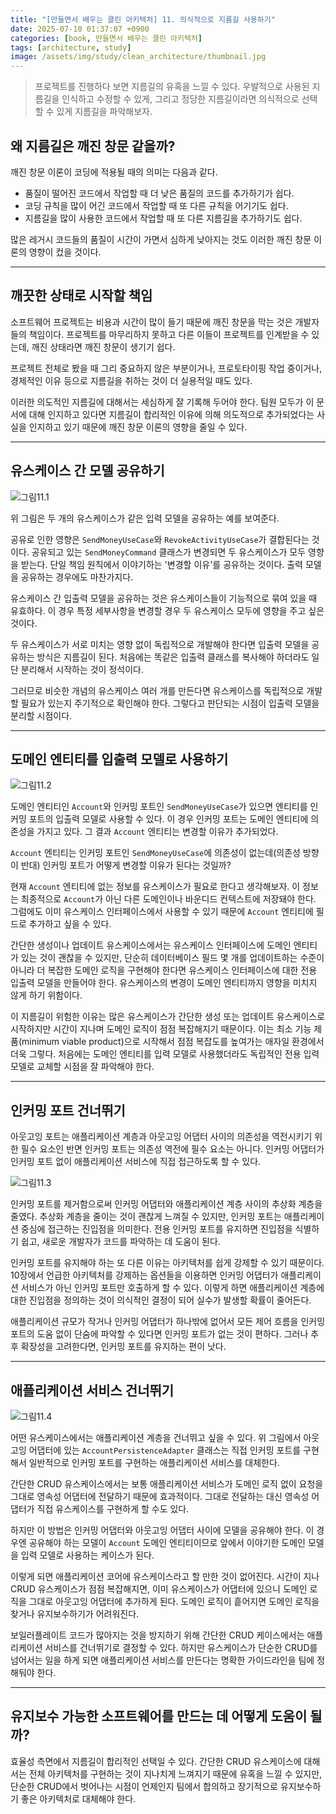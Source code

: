 ```yaml
---
title: "[만들면서 배우는 클린 아키텍처] 11. 의식적으로 지름길 사용하기"
date: 2025-07-10 01:37:07 +0900
categories: [book, 만들면서 배우는 클린 아키텍처]
tags: [architecture, study]
image: /assets/img/study/clean_architecture/thumbnail.jpg
---
```


> 프로젝트를 진행하다 보면 지름길의 유혹을 느낄 수 있다. 우발적으로 사용된 지름길을 인식하고 수정할 수 있게, 그리고 정당한 지름길이라면 의식적으로 선택할 수 있게 지름길을 파악해보자.

## 왜 지름길은 깨진 창문 같을까?
깨진 창문 이론이 코딩에 적용될 때의 의미는 다음과 같다.
- 품질이 떨어진 코드에서 작업할 때 더 낮은 품질의 코드를 추가하기가 쉽다.
- 코딩 규칙을 많이 어긴 코드에서 작업할 때 또 다른 규칙을 어기기도 쉽다.
- 지름길을 많이 사용한 코드에서 작업할 때 또 다른 지름길을 추가하기도 쉽다.

많은 레거시 코드들의 품질이 시간이 가면서 심하게 낮아지는 것도 이러한 깨진 창문 이론의 영향이 컸을 것이다.

---

## 깨끗한 상태로 시작할 책임
소프트웨어 프로젝트는 비용과 시간이 많이 들기 때문에 깨진 창문을 막는 것은 개발자들의 책임이다. 프로젝트를 마무리하지 못하고 다른 이들이 프로젝트를 인계받을 수 있는데, 깨진 상태라면 깨진 창문이 생기기 쉽다.

프로젝트 전체로 봤을 때 그리 중요하지 않은 부분이거나, 프로토타이핑 작업 중이거나, 경제적인 이유 등으로 지름길을 취하는 것이 더 실용적일 때도 있다.

이러한 의도적인 지름길에 대해서는 세심하게 잘 기록해 두어야 한다. 팀원 모두가 이 문서에 대해 인지하고 있다면 지름길이 합리적인 이유에 의해 의도적으로 추가되었다는 사실을 인지하고 있기 때문에 깨진 창문 이론의 영향을 줄일 수 있다.

---

## 유스케이스 간 모델 공유하기
![그림11.1](/assets/img/study/clean_architecture/example_image_11_1.png)

위 그림은 두 개의 유스케이스가 같은 입력 모델을 공유하는 예를 보여준다.

공유로 인한 영향은 `SendMoneyUseCase`와 `RevokeActivityUseCase`가 결합된다는 것이다. 공유되고 있는 `SendMoneyCommand` 클래스가 변경되면 두 유스케이스가 모두 영향을 받는다. 단일 책임 원칙에서 이야기하는 '변경할 이유'를 공유하는 것이다. 출력 모델을 공유하는 경우에도 마찬가지다.

유스케이스 간 입출력 모델을 공유하는 것은 유스케이스들이 기능적으로 묶여 있을 때 유효하다. 이 경우 특정 세부사항을 변경할 경우 두 유스케이스 모두에 영향을 주고 싶은 것이다.

두 유스케이스가 서로 미치는 영향 없이 독립적으로 개발해야 한다면 입출력 모델을 공유하는 방식은 지름길이 된다. 처음에는 똑같은 입출력 클래스를 복사해야 하더라도 일단 분리해서 시작하는 것이 정석이다.

그러므로 비슷한 개념의 유스케이스 여러 개를 만든다면 유스케이스를 독립적으로 개발할 필요가 있는지 주기적으로 확인해야 한다. 그렇다고 판단되는 시점이 입출력 모델을 분리할 시점이다.

---

## 도메인 엔티티를 입출력 모델로 사용하기
![그림11.2](/assets/img/study/clean_architecture/example_image_11_2.png)

도메인 엔티티인 `Account`와 인커밍 포트인 `SendMoneyUseCase`가 있으면 엔티티를 인커밍 포트의 입출력 모델로 사용할 수 있다. 이 경우 인커밍 포트는 도메인 엔티티에 의존성을 가지고 있다. 그 결과 `Account` 엔티티는 변경할 이유가 추가되었다.

`Account` 엔티티는 인커밍 포트인 `SendMoneyUseCase`에 의존성이 없는데(의존성 방향이 반대) 인커밍 포트가 어떻게 변경할 이유가 된다는 것일까?

현재 `Account` 엔티티에 없는 정보를 유스케이스가 필요로 한다고 생각해보자. 이 정보는 최종적으로 `Account`가 아닌 다른 도메인이나 바운디드 컨텍스트에 저장돼야 한다. 그럼에도 이미 유스케이스 인터페이스에서 사용할 수 있기 때문에 `Account` 엔티티에 필드로 추가하고 싶을 수 있다.

간단한 생성이나 업데이트 유스케이스에서는 유스케이스 인터페이스에 도메인 엔티티가 있는 것이 괜찮을 수 있지만, 단순히 데이터베이스 필드 몇 개를 업데이트하는 수준이 아니라 더 복잡한 도메인 로직을 구현해야 한다면 유스케이스 인터페이스에 대한 전용 입출력 모델을 만들어야 한다. 유스케이스의 변경이 도메인 엔티티까지 영향을 미치지 않게 하기 위함이다.

이 지름길이 위험한 이유는 많은 유스케이스가 간단한 생성 또는 업데이트 유스케이스로 시작하지만 시간이 지나며 도메인 로직이 점점 복잡해지기 때문이다. 이는 최소 기능 제품(minimum viable product)으로 시작해서 점점 복잡도를 높여가는 애자일 환경에서 더욱 그렇다. 처음에는 도메인 엔티티를 입력 모델로 사용했더라도 독립적인 전용 입력 모델로 교체할 시점을 잘 파악해야 한다.

---

## 인커밍 포트 건너뛰기
아웃고잉 포트는 애플리케이션 계층과 아웃고잉 어댑터 사이의 의존성을 역전시키기 위한 필수 요소인 반면 인커밍 포트는 의존성 역전에 필수 요소는 아니다. 인커밍 어댑터가 인커밍 포트 없이 애플리케이션 서비스에 직접 접근하도록 할 수 있다.

![그림11.3](/assets/img/study/clean_architecture/example_image_11_3.png)

인커밍 포트를 제거함으로써 인커밍 어댑터와 애플리케이션 계층 사이의 추상화 계층을 줄였다. 추상화 계층을 줄이는 것이 괜찮게 느껴질 수 있지만, 인커밍 포트는 애플리케이션 중심에 접근하는 진입점을 의미한다. 전용 인커밍 포트를 유지하면 진입점을 식별하기 쉽고, 새로운 개발자가 코드를 파악하는 데 도움이 된다.

인커밍 포트를 유지해야 하는 또 다른 이유는 아키텍처를 쉽게 강제할 수 있기 때문이다. 10장에서 언급한 아키텍처를 강제하는 옵션들을 이용하면 인커밍 어댑터가 애플리케이션 서비스가 아닌 인커밍 포트만 호출하게 할 수 있다. 이렇게 하면 애플리케이션 계층에 대한 진입점을 정의하는 것이 의식적인 결정이 되어 실수가 발생할 확률이 줄어든다.

애플리케이션 규모가 작거나 인커밍 어댑터가 하나밖에 없어서 모든 제어 흐름을 인커밍 포트의 도움 없이 단숨에 파악할 수 있다면 인커밍 포트가 없는 것이 편하다. 그러나 추후 확장성을 고려한다면, 인커밍 포트를 유지하는 편이 낫다.

---

## 애플리케이션 서비스 건너뛰기
![그림11.4](/assets/img/study/clean_architecture/example_image_11_4.png)

어떤 유스케이스에서는 애플리케이션 계층을 건너뛰고 싶을 수 있다. 위 그림에서 아웃고잉 어댑터에 있는 `AccountPersistenceAdapter` 클래스는 직접 인커밍 포트를 구현해서 일반적으로 인커밍 포트를 구현하는 애플리케이션 서비스를 대체한다.

간단한 CRUD 유스케이스에서는 보통 애플리케이션 서비스가 도메인 로직 없이 요청을 그대로 영속성 어댑터에 전달하기 때문에 효과적이다. 그대로 전달하는 대신 영속성 어댑터가 직접 유스케이스를 구현하게 할 수도 있다.

하지만 이 방법은 인커밍 어댑터와 아웃고잉 어댑터 사이에 모델을 공유해야 한다. 이 경우엔 공유해야 하는 모델이 `Account` 도메인 엔티티이므로 앞에서 이야기한 도메인 모델을 입력 모델로 사용하는 케이스가 된다.

이렇게 되면 애플리케이션 코어에 유스케이스라고 할 만한 것이 없어진다. 시간이 지나 CRUD 유스케이스가 점점 복잡해지면, 이미 유스케이스가 어댑터에 있으니 도메인 로직을 그대로 아웃고잉 어댑터에 추가하게 된다. 도메인 로직이 흩어지면 도메인 로직을 찾거나 유지보수하기가 어려워진다.

보일러플레이트 코드가 많아지는 것을 방지하기 위해 간단한 CRUD 케이스에서는 애플리케이션 서비스를 건너뛰기로 결정할 수 있다. 하지만 유스케이스가 단순한 CRUD를 넘어서는 일을 하게 되면 애플리케이션 서비스를 만든다는 명확한 가이드라인을 팀에 정해둬야 한다.

---

## 유지보수 가능한 소프트웨어를 만드는 데 어떻게 도움이 될까?
효율성 측면에서 지름길이 합리적인 선택일 수 있다. 간단한 CRUD 유스케이스에 대해서는 전체 아키텍처를 구현하는 것이 지나치게 느껴지기 때문에 유혹을 느낄 수 있지만, 단순한 CRUD에서 벗어나는 시점이 언제인지 팀에서 합의하고 장기적으로 유지보수하기 좋은 아키텍처로 대체해야 한다.